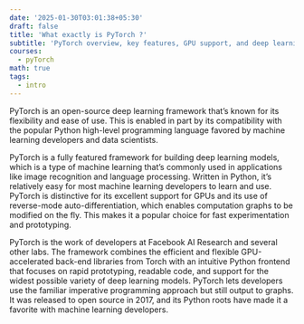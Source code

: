 ```yaml
---
date: '2025-01-30T03:01:38+05:30'
draft: false
title: 'What exactly is PyTorch ?'
subtitle: 'PyTorch overview, key features, GPU support, and deep learning applications'
courses:
  - pyTorch
math: true
tags:
  - intro
---
```


PyTorch is an open-source deep learning framework that’s known for its flexibility and ease of use. 
This is enabled in part by its compatibility with the popular Python high-level programming language favored
by machine learning developers and data scientists.

PyTorch is a fully featured framework for building deep learning models, which is a type of machine learning that’s
commonly used in applications like image recognition️ and language processing. Written in Python, it’s relatively
easy for most machine learning developers to learn and use. PyTorch is distinctive for its excellent support for GPUs 
and its use of reverse-mode auto-differentiation, which enables computation graphs to be modified on the fly. This makes it a 
popular choice for fast experimentation and prototyping.

PyTorch is the work of developers at Facebook AI Research and several other labs. The framework combines the efficient and 
flexible GPU-accelerated back-end libraries from Torch with an intuitive Python frontend that focuses on rapid prototyping, 
readable code, and support for the widest possible variety of deep learning models. PyTorch lets developers use the familiar 
imperative programming approach but still output to graphs. It was released to open source in 2017, and its Python roots have 
made it a favorite with machine learning developers.
